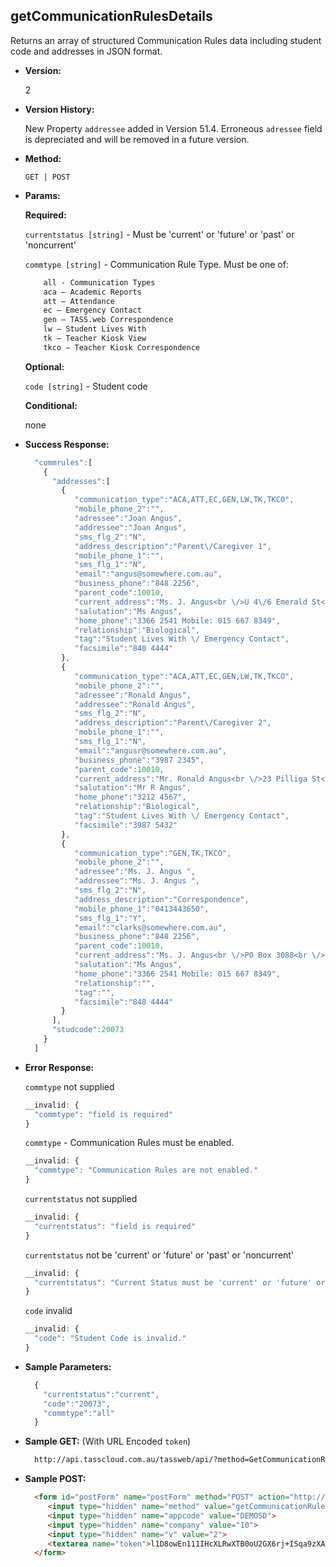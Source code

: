 **getCommunicationRulesDetails**
----
  Returns an array of structured Communication Rules data including student code and addresses in JSON format.

* **Version:**

  2
    
* **Version History:**

  New Property `addressee` added in Version 51.4. Erroneous `adressee` field is depreciated and will be removed in a future version.

* **Method:**

  `GET | POST`
  
*  **Params:**

   **Required:**

   `currentstatus [string]` -  Must be 'current' or 'future' or 'past' or 'noncurrent'

   `commtype [string]` - Communication Rule Type. Must be one of:
    ```HTML
        all - Communication Types
        aca – Academic Reports
        att – Attendance
        ec – Emergency Contact
        gen – TASS.web Correspondence
        lw – Student Lives With
        tk – Teacher Kiosk View
        tkco – Teacher Kiosk Correspondence
    ```
   
   **Optional:**

   `code [string]` - Student code
 
   **Conditional:**
 
   none

* **Success Response:**

    ```javascript
      "commrules":[  
        {  
          "addresses":[  
            {  
               "communication_type":"ACA,ATT,EC,GEN,LW,TK,TKCO",
               "mobile_phone_2":"",
               "adressee":"Joan Angus",
               "addressee":"Joan Angus",
               "sms_flg_2":"N",
               "address_description":"Parent\/Caregiver 1",
               "mobile_phone_1":"",
               "sms_flg_1":"N",
               "email":"angus@somewhere.com.au",
               "business_phone":"848 2256",
               "parent_code":10010,
               "current_address":"Ms. J. Angus<br \/>U 4\/6 Emerald St<br \/>KEDRON QLD 4031",
               "salutation":"Ms Angus",
               "home_phone":"3366 2541 Mobile: 015 667 8349",
               "relationship":"Biological",
               "tag":"Student Lives With \/ Emergency Contact",
               "facsimile":"848 4444"
            },
            {  
               "communication_type":"ACA,ATT,EC,GEN,LW,TK,TKCO",
               "mobile_phone_2":"",
               "adressee":"Ronald Angus",
               "addressee":"Ronald Angus",
               "sms_flg_2":"N",
               "address_description":"Parent\/Caregiver 2",
               "mobile_phone_1":"",
               "sms_flg_1":"N",
               "email":"angusr@somewhere.com.au",
               "business_phone":"3987 2345",
               "parent_code":10010,
               "current_address":"Mr. Ronald Angus<br \/>23 Pilliga St<br \/>WAVELL HEIGHTS QLD 4012",
               "salutation":"Mr R Angus",
               "home_phone":"3212 4567",
               "relationship":"Biological",
               "tag":"Student Lives With \/ Emergency Contact",
               "facsimile":"3987 5432"
            },
            {  
               "communication_type":"GEN,TK,TKCO",
               "mobile_phone_2":"",
               "adressee":"Ms. J. Angus ",
               "addressee":"Ms. J. Angus ",
               "sms_flg_2":"N",
               "address_description":"Correspondence",
               "mobile_phone_1":"0413443650",
               "sms_flg_1":"Y",
               "email":"clarks@somewhere.com.au",
               "business_phone":"848 2256",
               "parent_code":10010,
               "current_address":"Ms. J. Angus<br \/>PO Box 3088<br \/>CHERMSIDE WEST QLD 4032",
               "salutation":"Ms Angus",
               "home_phone":"3366 2541 Mobile: 015 667 8349",
               "relationship":"",
               "tag":"",
               "facsimile":"848 4444"
            }
          ],
          "studcode":20073
        }
      ]
    ```
 
* **Error Response:**

    `commtype` not supplied
    ```javascript
    __invalid: {
      "commtype": "field is required"
    }
    ```

    `commtype` - Communication Rules must be enabled. 
    ```javascript
    __invalid: {
      "commtype": "Communication Rules are not enabled."
    }
    ```

    `currentstatus` not supplied
    ```javascript
    __invalid: {
      "currentstatus": "field is required"
    }
    ```

    `currentstatus` not be 'current' or 'future' or 'past' or 'noncurrent'
    ```javascript
    __invalid: {
      "currentstatus": "Current Status must be 'current' or 'future' or 'past' or 'noncurrent'."
    }
    ```

    `code` invalid
    ```javascript
    __invalid: {
      "code": "Student Code is invalid."
    }
    ```
    
* **Sample Parameters:**

  ```javascript
    { 
      "currentstatus":"current",
      "code":"20073",
      "commtype":"all"
    }
  ```

* **Sample GET:** (With URL Encoded `token`)

  ```HTML
    http://api.tasscloud.com.au/tassweb/api/?method=GetCommunicationRulesDetails&appcode=DEMOSD&company=10&v=2&token=l1D8owEn111IHcXLRwXTB0oU2GX6rj%2BISqa9zXA8We3J3mwgjW5pdUvFK3%2FIZ4mJ4bMyfKTmEoup%2B3tTE9GeLQ%3D%3D
  ```
  
* **Sample POST:**

  ```HTML
    <form id="postForm" name="postForm" method="POST" action="http://api.tasscloud.com.au/tassweb/api/">
       <input type="hidden" name="method" value="getCommunicationRulesDetails">
       <input type="hidden" name="appcode" value="DEMOSD">
       <input type="hidden" name="company" value="10">
       <input type="hidden" name="v" value="2">
       <textarea name="token">l1D8owEn111IHcXLRwXTB0oU2GX6rj+ISqa9zXA8We3J3mwgjW5pdUvFK3/IZ4mJ4bMyfKTmEoup+3tTE9GeLQ==</textarea>
    </form>
  ```
